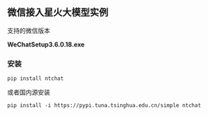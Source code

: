 ## 微信接入星火大模型实例
支持的微信版本

**WeChatSetup3.6.0.18.exe**
### 安装
```
pip install ntchat    
```
或者国内源安装
```
pip install -i https://pypi.tuna.tsinghua.edu.cn/simple ntchat   
```
